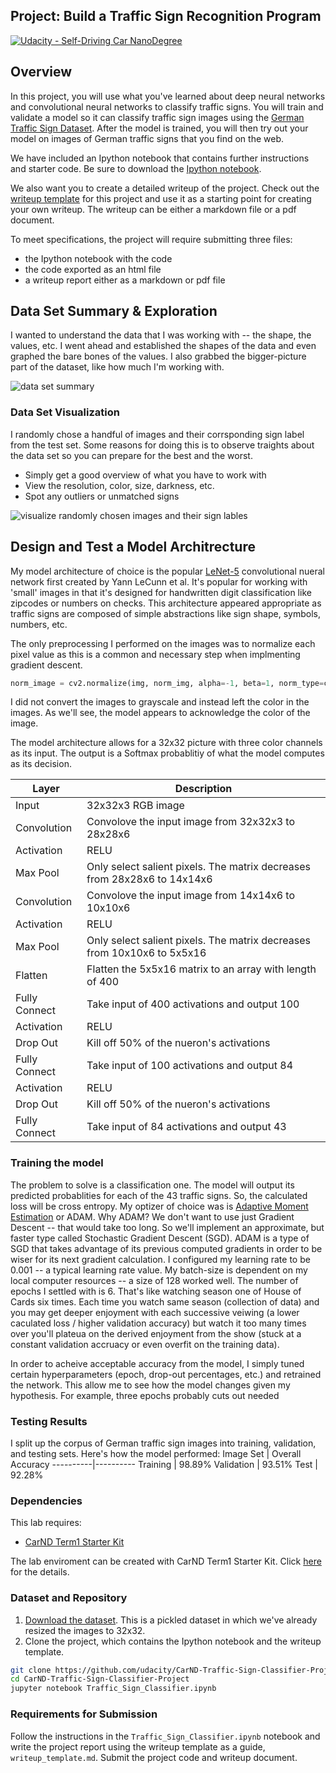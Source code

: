 ## Project: Build a Traffic Sign Recognition Program
[![Udacity - Self-Driving Car NanoDegree](https://s3.amazonaws.com/udacity-sdc/github/shield-carnd.svg)](http://www.udacity.com/drive)

Overview
---
In this project, you will use what you've learned about deep neural networks and convolutional neural networks to classify traffic signs. You will train and validate a model so it can classify traffic sign images using the [German Traffic Sign Dataset](http://benchmark.ini.rub.de/?section=gtsrb&subsection=dataset). After the model is trained, you will then try out your model on images of German traffic signs that you find on the web.

We have included an Ipython notebook that contains further instructions 
and starter code. Be sure to download the [Ipython notebook](https://github.com/udacity/CarND-Traffic-Sign-Classifier-Project/blob/master/Traffic_Sign_Classifier.ipynb). 

We also want you to create a detailed writeup of the project. Check out the [writeup template](https://github.com/udacity/CarND-Traffic-Sign-Classifier-Project/blob/master/writeup_template.md) for this project and use it as a starting point for creating your own writeup. The writeup can be either a markdown file or a pdf document.

To meet specifications, the project will require submitting three files: 
* the Ipython notebook with the code
* the code exported as an html file
* a writeup report either as a markdown or pdf file 

Data Set Summary & Exploration
---
I wanted to understand the data that I was working with -- the shape, the values, etc. I went ahead and established the shapes of the data and even graphed the bare bones of the values.
I also grabbed the bigger-picture part of the dataset, like how much I'm working with.

![data set summary](https://github.com/JLee21/Udacity-Self-Driving-Car-NanoDegree/blob/master/p2-traffic-signs/traffic-sign-classifier-project/write-up/basic-data-set-summary.JPG)

### Data Set Visualization
I randomly chose a handful of images and their corrsponding sign label from the test set. Some reasons for doing this is to observe traights about the data set so you can prepare for the best and the worst.
* Simply get a good overview of what you have to work with
* View the resolution, color, size, darkness, etc.
* Spot any outliers or unmatched signs

![visualize randomly chosen images and their sign lables](https://github.com/JLee21/Udacity-Self-Driving-Car-NanoDegree/blob/master/p2-traffic-signs/traffic-sign-classifier-project/write-up/visualize-data-set.JPG?raw=true)

Design and Test a Model Architrecture
---
My model architecture of choice is the popular [LeNet-5](https://en.wikipedia.org/wiki/Convolutional_neural_network#LeNet-5) convolutional nueral network first created by Yann LeCunn et al. It's popular for working with 'small' images in that it's designed for handwritten digit classification like zipcodes or numbers on checks. This architecture appeared appropriate as traffic signs are composed of simple abstractions like sign shape, symbols, numbers, etc.

The only preprocessing I performed on the images was to normalize each pixel value as this is a common and necessary step when implmenting gradient descent.
```python
norm_image = cv2.normalize(img, norm_img, alpha=-1, beta=1, norm_type=cv2.NORM_MINMAX, dtype=cv2.CV_32F)
```
I did not convert the images to grayscale and instead left the color in the images. As we'll see, the model appears to acknowledge the color of the image. 

The model architecture allows for a 32x32 picture with three color channels as its input. The output is a Softmax probablitiy of what the model computes as its decision.

Layer | Description
------|------------
Input | 32x32x3 RGB image
Convolution | Convolove the input image from 32x32x3 to 28x28x6
Activation | RELU
Max Pool | Only select salient pixels. The matrix decreases from 28x28x6 to 14x14x6
Convolution | Convolove the input image from 14x14x6 to 10x10x6
Activation | RELU
Max Pool | Only select salient pixels. The matrix decreases from 10x10x6 to 5x5x16
Flatten | Flatten the 5x5x16 matrix to an array with length of 400
Fully Connect | Take input of 400 activations and output 100
Activation | RELU
Drop Out | Kill off 50% of the nueron's activations
Fully Connect | Take input of 100 activations and output 84
Activation | RELU
Drop Out | Kill off 50% of the nueron's activations
Fully Connect | Take input of 84 activations and output 43

### Training the model
The problem to solve is a classification one. The model will output its predicted probablities for each of the 43 traffic signs. So, the calculated loss will be cross entropy. My optizer of choice was is [Adaptive Moment Estimation](https://www.quora.com/Can-you-explain-basic-intuition-behind-ADAM-a-method-for-stochastic-optimization) or ADAM. Why ADAM? We don't want to use just Gradient Descent -- that would take too long. So we'll implement an approximate, but faster type called Stochastic Gradient Descent (SGD). ADAM is a type of SGD that takes advantage of its previous computed gradients in order to be wiser for its next gradient calculation. 
I configured my learning rate to be 0.001 -- a typical learning rate value.
My batch-size is dependent on my local computer resources -- a size of 128 worked well.
The number of epochs I settled with is 6. That's like watching season one of House of Cards six times. Each time you watch same season (collection of data) and you may get deeper enjoyment with each successive veiwing (a lower caculated loss / higher validation accuracy) but watch it too many times over you'll plateua on the derived enjoyment from the show (stuck at a constant validation accruacy or even overfit on the training data).

In order to acheive acceptable accuracy from the model, I simply tuned certain hyperparameters (epoch, drop-out percentages, etc.) and retrained the network. This allow me to see how the model changes given my hypothesis. For example, three epochs probably cuts out needed 

### Testing Results
I split up the corpus of German traffic sign images into training, validation, and testing sets. Here's how the model performed:
Image Set | Overall Accuracy
----------|----------
Training | 98.89%
Validation | 93.51%
Test | 92.28%



### Dependencies
This lab requires:

* [CarND Term1 Starter Kit](https://github.com/udacity/CarND-Term1-Starter-Kit)

The lab enviroment can be created with CarND Term1 Starter Kit. Click [here](https://github.com/udacity/CarND-Term1-Starter-Kit/blob/master/README.md) for the details.

### Dataset and Repository

1. [Download the dataset](https://d17h27t6h515a5.cloudfront.net/topher/2016/November/581faac4_traffic-signs-data/traffic-signs-data.zip). This is a pickled dataset in which we've already resized the images to 32x32.
2. Clone the project, which contains the Ipython notebook and the writeup template.
```sh
git clone https://github.com/udacity/CarND-Traffic-Sign-Classifier-Project
cd CarND-Traffic-Sign-Classifier-Project
jupyter notebook Traffic_Sign_Classifier.ipynb
```

### Requirements for Submission
Follow the instructions in the `Traffic_Sign_Classifier.ipynb` notebook and write the project report using the writeup template as a guide, `writeup_template.md`. Submit the project code and writeup document.
